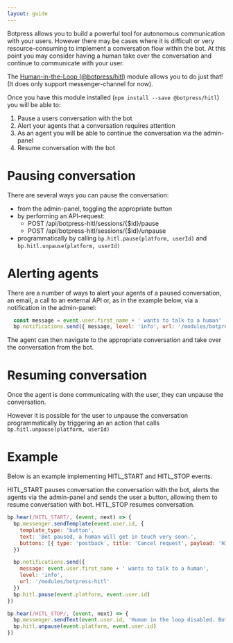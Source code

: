 ```yaml
---
layout: guide
---
```


Botpress allows you to build a powerful tool for autonomous communication with your users.
However there may be cases where it is difficult or very resource-consuming to implement a conversation flow within the bot. At this point you may consider having a human take over the conversation and continue to communicate with your user.

The [Human-in-the-Loop (@botpress/hitl)](https://github.com/botpress/botpress/tree/master/packages/functionals/botpress-hitl) module allows you to do just that! (It does only support messenger-channel for now).

Once you have this module installed (`npm install --save @botpress/hitl`) you will be able to:

1. Pause a users conversation with the bot
2. Alert your agents that a conversation requires attention
3. As an agent you will be able to continue the conversation via the admin-panel
4. Resume conversation with the bot

# Pausing conversation

There are several ways you can pause the conversation:
- from the admin-panel, toggling the appropriate button
- by performing an API-request:
  - POST /api/botpress-hitl/sessions/{$id}/pause
  - POST /api/botpress-hitl/sessions/{$id}/unpause
- programmatically by calling `bp.hitl.pause(platform, userId)` and `bp.hitl.unpause(platform, userId)`

# Alerting agents

There are a number of ways to alert your agents of a paused conversation, an email, a call to an external API or, as in the example below, via a notification in the admin-panel:

```js
  const message = event.user.first_name + ' wants to talk to a human'
  bp.notifications.send({ message, level: 'info', url: '/modules/botpress-hitl' })
```

The agent can then navigate to the appropriate conversation and take over the conversation from the bot.

# Resuming conversation

Once the agent is done communicating with the user, they can unpause the conversation. 

However it is possible for the user to unpause the conversation programmatically by triggering an an action that calls `bp.hitl.unpause(platform, userId)`

# Example

Below is an example implementing HITL_START and HITL_STOP events.

HITL_START pauses conversation the conversation with the bot, alerts the agents via the admin-panel and sends the user a button, allowing them to resume conversation with bot. HITL_STOP resumes conversation.

```js
bp.hear(/HITL_START/, (event, next) => {
  bp.messenger.sendTemplate(event.user.id, {
    template_type: 'button',
    text: 'Bot paused, a human will get in touch very soon.',
    buttons: [{ type: 'postback', title: 'Cancel request', payload: 'HITL_STOP' }]
  })

  bp.notifications.send({
    message: event.user.first_name + ' wants to talk to a human',
    level: 'info',
    url: '/modules/botpress-hitl'
  })
  bp.hitl.pause(event.platform, event.user.id)
})

bp.hear(/HITL_STOP/, (event, next) => {
  bp.messenger.sendText(event.user.id, 'Human in the loop disabled. Bot resumed.')
  bp.hitl.unpause(event.platform, event.user.id)
})
```

